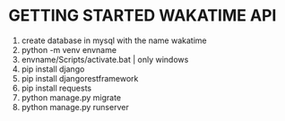 # GETTING STARTED WAKATIME API

1) create database in mysql with the name wakatime
2) python -m venv envname
3) envname/Scripts/activate.bat | only windows
4) pip install django
5) pip install djangorestframework
6) pip install requests
7) python manage.py migrate
8) python manage.py runserver
